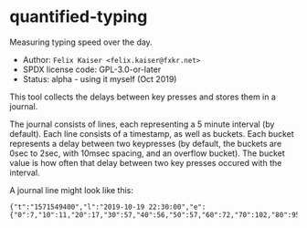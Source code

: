 # quantified-typing

Measuring typing speed over the day.

* Author: `Felix Kaiser <felix.kaiser@fxkr.net>`
* SPDX license code: GPL-3.0-or-later
* Status: alpha - using it myself (Oct 2019)

This tool collects the delays between key presses and stores them in a journal.

The journal consists of lines, each representing a 5 minute interval (by default).
Each line consists of a timestamp, as well as buckets.
Each bucket represents a delay between two keypresses (by default, the buckets are 0sec to 2sec, with 10msec spacing, and an overflow bucket).
The bucket value is how often that delay between two key presses occured with the interval.

A journal line might look like this:

```
{"t":"1571549400","l":"2019-10-19 22:30:00","e":{"0":7,"10":11,"20":17,"30":57,"40":56,"50":57,"60":72,"70":102,"80":95,"90":51,"100":53,"110":49,"120":61,"130":46,"140":59,"150":60,"160":37,"170":28,"180":17,"190":37,"200":22,"210":7,"220":7,"230":12,"240":12,"250":10,"260":12,"270":16,"280":13,"290":7,"300":5,"310":4,"320":9,"330":6,"340":1,"350":3,"360":4,"370":2,"380":8,"390":4,"400":4,"410":4,"420":3,"430":4,"440":4,"450":1,"460":3,"470":1,"490":1,"510":3,"520":1,"530":1,"540":1,"550":2,"560":3,"570":2,"580":3,"590":1,"600":1,"630":4,"640":1,"660":1,"670":1,"680":1,"710":1,"720":2,"730":1,"750":1,"770":1,"810":1,"820":1,"830":2,"880":2,"920":1,"930":1,"1010":1,"1070":1,"1110":2,"1120":1,"1140":1,"1160":1,"1200":1,"1290":1,"1320":1,"1610":1,"1680":1,"1710":1,"1750":1,"1790":1,"1820":2,"1910":1,"1930":1,"1990":1,"inf":33}}
```
